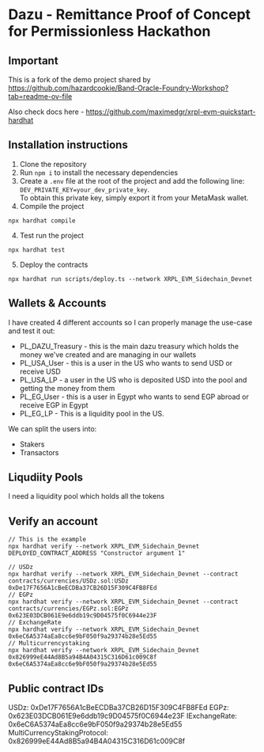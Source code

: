 # Dazu - Remittance Proof of Concept for Permissionless Hackathon

## Important

This is a fork of the demo project shared by https://github.com/hazardcookie/Band-Oracle-Foundry-Workshop?tab=readme-ov-file

Also check docs here - https://github.com/maximedgr/xrpl-evm-quickstart-hardhat


## Installation instructions

1. Clone the repository
2. Run `npm i` to install the necessary dependencies
3. Create a `.env` file at the root of the project and add the following line: `DEV_PRIVATE_KEY=your_dev_private_key`.  
   To obtain this private key, simply export it from your MetaMask wallet.
3. Compile the project
  ```
  npx hardhat compile
  ```
4. Test run the project
  ```
  npx hardhat test
  ```
5. Deploy the contracts
  ```
  npx hardhat run scripts/deploy.ts --network XRPL_EVM_Sidechain_Devnet
  ```

## Wallets & Accounts

I have created 4 different accounts so I can properly manage the use-case and test it out:

* PL_DAZU_Treasury - this is the main dazu treasury which holds the money we've created and are managing in our wallets
* PL_USA_User - this is a user in the US who wants to send USD or receive USD
* PL_USA_LP - a user in the US who is deposited USD into the pool and getting the money from them
* PL_EG_User - this is a user in Egypt who wants to send EGP abroad or receive EGP in Egypt
* PL_EG_LP - This is a liquidity pool in the US.

We can split the users into:
* Stakers
* Transactors

## Liqudiity Pools

I need a liquidity pool which holds all the tokens


## Verify an account

```
// This is the example
npx hardhat verify --network XRPL_EVM_Sidechain_Devnet DEPLOYED_CONTRACT_ADDRESS "Constructor argument 1"

// USDz
npx hardhat verify --network XRPL_EVM_Sidechain_Devnet --contract contracts/currencies/USDz.sol:USDz 0xDe17F7656A1cBeECDBa37CB26D15F309C4FB8FEd
// EGPz
npx hardhat verify --network XRPL_EVM_Sidechain_Devnet --contract contracts/currencies/EGPz.sol:EGPz 0x623E03DCB061E9e6ddb19c9D04575f0C6944e23F
// ExchangeRate
npx hardhat verify --network XRPL_EVM_Sidechain_Devnet 0x6eC6A5374aEa8cc6e9bF050f9a29374b28e5Ed55
// Multicurrencystaking
npx hardhat verify --network XRPL_EVM_Sidechain_Devnet 0x826999eE44Ad8B5a94B4A04315C316D61c009C8f  0x6eC6A5374aEa8cc6e9bF050f9a29374b28e5Ed55
```

## Public contract IDs

USDz:                           0xDe17F7656A1cBeECDBa37CB26D15F309C4FB8FEd
EGPz:                           0x623E03DCB061E9e6ddb19c9D04575f0C6944e23F
IExchangeRate:                  0x6eC6A5374aEa8cc6e9bF050f9a29374b28e5Ed55
MultiCurrencyStakingProtocol:   0x826999eE44Ad8B5a94B4A04315C316D61c009C8f

